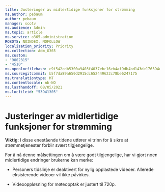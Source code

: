 ```yaml
---
title: Justeringer av midlertidige funksjoner for strømming
ms.author: pebaum
author: pebaum
manager: scotv
ms.audience: Admin
ms.topic: article
ms.service: o365-administration
ROBOTS: NOINDEX, NOFOLLOW
localization_priority: Priority
ms.collection: Adm_O365
ms.custom:
- "9002315"
- "4510"
ms.openlocfilehash: e9f542cdb5300a9403f4037ebc16eb4af9db4bd143de176594efb0c3bee00f55
ms.sourcegitcommit: b5f7da89a650d2915dc652449623c78be6247175
ms.translationtype: MT
ms.contentlocale: nb-NO
ms.lasthandoff: 08/05/2021
ms.locfileid: "53941305"
---
```

# <a name="stream-temporary-feature-adjustments"></a>Justeringer av midlertidige funksjoner for strømming

**Viktig**: I disse enestående tidene utfører vi trinn for å sikre at strømmetjenester forblir svært tilgjengelige.

For å nå denne målsettingen om å være godt tilgjengelige, har vi gjort noen midlertidige endringer brukerne kan merke: 

- Personers tidslinje er deaktivert for nylig opplastede videoer. Allerede eksisterende videoer vil ikke påvirkes.

- Videooppløsning for møteopptak er justert til 720p.
